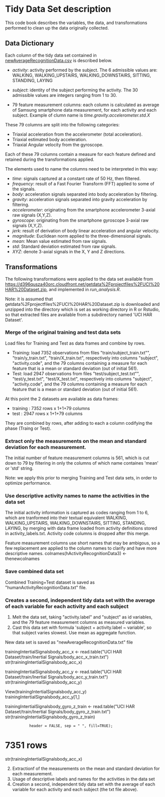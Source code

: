 # Tidy Data Set description

This code book describes the variables, the data, and transformations  performed to clean up the data originally collected.

## Data Dictionary

Each column of the tidy data set contained in [newAverageRecognitionData.csv](https://github.com/rljc/SamSungDataClean/blob/master/newAverageRecognitionData.csv) is described below.

- *activity*: activity performed by the subject. The 6 admissible values are:
WALKING, WALKING_UPSTAIRS, WALKING_DOWNSTAIRS, SITTING, STANDING, LAYING

- *subject*: identity of the subject performing the activity. The 30 admissible values are integers ranging from 1 to 30.

- 79 feature measurement columns: each column is calculated as average of Samsung smartphone data measurement, for each activity and each subject. Example of clumn name is *time.gravity.accelerometer.std.X*

These 79 columns are split into the following categories:

- Triaxial acceleration from the accelerometer (total acceleration).
- Triaxial estimated body acceleration.
- Triaxial Angular velocity from the gyroscope. 

Each of these 79 columns contain a measure for each feature defined and retained during the transformations applied.

The elements used to name the columns need to be interpreted in this way:
- *time*: signals captured at a constant rate of 50 Hz, then filtered.
- *frequency*: result of a Fast Fourier Transform (FFT) applied to some of the signals.
- *body*: acceleration signals separated into body acceleration by filtering.
- *gravity*: acceleration signals separated into gravity acceleration by filtering.
- *accelerometer*: originating from the smartphone accelerometer 3-axial raw signals (X,Y,Z).
- *gyroscope*: originating from the smartphone gyroscope 3-axial raw signals (X,Y,Z).
- *jerk*: result of derivation of body linear acceleration and angular velocity.
- *magnitude*: Euclidean norm applied to the three-dimensional signals.
- *mean*: Mean value estimated from raw signals.
- *std*: Standard deviation estimated from raw signals.
- *XYZ*: denote 3-axial signals in the X, Y and Z directions.

## Transformations

The following transformations were applied to the data set available from https://d396qusza40orc.cloudfront.net/getdata%2Fprojectfiles%2FUCI%20HAR%20Dataset.zip, and implemented in *run_analysis.R*.

Note: it is assumed that getdata%2Fprojectfiles%2FUCI%20HAR%20Dataset.zip is downloaded and unzipped into the directory which is set as working directory in R or Rstudio, so that extracted files are available from a subdirectory named 'UCI HAR Dataset'.

### Merge of the original training and test data sets

Load files for Training and Test as data frames and combine by rows.

- Training: load 7352 observations from files "train/subject_train.txt"", "train/y_train.txt", "train/X_train.txt", respectively into columns "subject", "activity.code", and the 79 columns 
containing a measure for each feature that is a mean or standard deviation (out of initial 561).
- Test: load 2947 observations from files "test/subject_test.txt"", "test/y_test.txt", "test/X_test.txt", respectively into columns "subject", "activity.code", and the 79 columns 
containing a measure for each feature that is a mean or standard deviation (out of initial 561).


At this point the 2 datasets are available as data frames:
- training :  7352 rows x 1+1+79 columns
- test     :  2947 rows x 1+1+79 columns

They are combined by rows, after adding to each a column codifying the phase (Traing or Test).

### Extract only the measurements on the mean and standard deviation for each measurement. 

The initial number of feature measurement columns is 561, which is cut down to 79 by filtering in only the columns of which name containes 'mean' or 'std' string.

Note: we apply this prior to merging Training and Test data sets, in order to optimize performance.

### Use descriptive activity names to name the activities in the data set

The initial activity information is captured as codes ranging from 1 to 6, which are tranformed into their textual equivalent WALKING, WALKING_UPSTAIRS, WALKING_DOWNSTAIRS, SITTING, STANDING, LAYING, by merging with data frame loaded from activity definitions stored in activity_labels.txt. Activity code columns is dropped after this merge.

Feature measurement columns use short names that may be ambigous, so a few replacement are applied to the column names to clarify and have more descriptive names.
colnames(hActivityRecognitionData3) <- thenewcolnames

### Save combined data set

Combined Training+Test dataset is saved as "humanActivityRecognitionData.txt" file.

### Creates a second, independent tidy data set with the average of each variable for each activity and each subject

1. Melt the data set, taking "activity.label" and "subject" as id variables, and the 79 feature measurement columns as  measured variables.
2. Cast this data set with formula 'subject + activity.label ~ variable', so that subject varies slowest. Use mean as aggregate function.

New data set is saved as "newAverageRecognitionData.txt" file

trainingIntertialSignalsbody_acc_x <- 
    read.table("UCI HAR Dataset/train/Inertial Signals/body_acc_x_train.txt")
str(trainingIntertialSignalsbody_acc_x)

trainingIntertialSignalsbody_acc_y <- 
    read.table("UCI HAR Dataset/train/Inertial Signals/body_acc_y_train.txt")
str(trainingIntertialSignalsbody_acc_y)

View(trainingIntertialSignalsbody_acc_y)
trainingIntertialSignalsbody_acc_y[1,]

trainingIntertialSignalsbody_gyro_z_train <- 
    read.table("UCI HAR Dataset/train/Inertial Signals/body_gyro_z_train.txt")
str(trainingIntertialSignalsbody_gyro_z_train)


               header = FALSE, sep = " ", fill=TRUE); 
# 7351 rows
str(trainingIntertialSignalsbody_acc_x)






2. Extractionf of the measurements on the mean and standard deviation for each measurement.
3. Usage of descriptive labels and names for the activities in the data set
4. Creation a second, independent tidy data set with the average of each variable for each activity and each subject (the txt file above).
